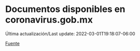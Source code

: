 # Documentos disponibles en coronavirus.gob.mx

Última actualización/Last update: 2022-03-01T19:18:07-06:00

 [Fuente](https://coronavirus.gob.mx/)

